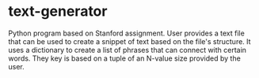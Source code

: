 # text-generator
Python program based on Stanford assignment. User provides a text file that can be used to create a snippet of text based on the file's structure. It uses a dictionary to create a list of phrases that can connect with certain words. They key is based on a tuple of an N-value size provided by the user. 
